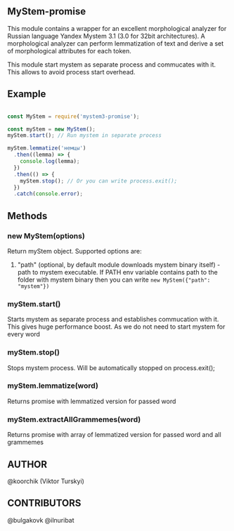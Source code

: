 
MyStem-promise
------

This module contains a wrapper for an excellent morphological analyzer for Russian language Yandex Mystem 3.1 (3.0 for 32bit architectures). A morphological analyzer can perform lemmatization of text and derive a set of morphological attributes for each token.


This module start mystem as separate process and commucates with it. 
This allows to avoid process start overhead.

## Example

```javascript

const MyStem = require('mystem3-promise');

const myStem = new MyStem();
myStem.start(); // Run mystem in separate process

myStem.lemmatize('немцы')
  .then((lemma) => {
    console.log(lemma);
  })
  .then(() => {
    myStem.stop(); // Or you can write process.exit();
  })
  .catch(console.error);

```

## Methods

### new MyStem(options)

Return myStem object. Supported options are:

1. "path" (optional, by default module downloads mystem binary itself) - path to mystem executable. If PATH env variable contains path to the folder with mystem binary then you can write ```new MyStem({"path": "mystem"})```

### myStem.start()

Starts mystem as separate process and establishes commucation with it. This gives huge performance boost. As we do not need to start mystem for every word

### myStem.stop()

Stops mystem process. Will be automatically stopped on process.exit();


### myStem.lemmatize(word)

Returns promise with lemmatized version for passed word

### myStem.extractAllGrammemes(word)

Returns promise with array of lemmatized version for passed word and all grammemes

## AUTHOR

@koorchik (Viktor Turskyi)

## CONTRIBUTORS

@bulgakovk
@ilnuribat

